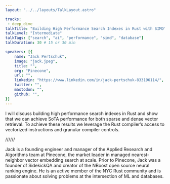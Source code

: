 ```yaml
---
layout: "../../layouts/TalkLayout.astro"

tracks: 
 - deep_dive
talkTitle: "Building High Performance Search Indexes in Rust with SIMD"
talkLevel: "Intermediate"
talkTags: ["search", "ai", "performance", "simd", "database"]
talkDuration: 30 # 15 or 30 min

speakers: [{
    name: "Jack Pertschuk",
    image: "jack.jpeg",
    title: "",
    org: "Pinecone",
    url: "",
    linkedin: "https://www.linkedin.com/in/jack-pertschuk-833196114/",
    twitter: "",
    mastodon: "",
    github: "",
}]
---
```


I will discuss building high performance search indexes in Rust and show that we can achieve SoTA performance for both sparse and dense vector retrieval. To achieve these results we leverage the Rust compiler’s access to vectorized instructions and granular compiler controls.

////// <!-- sepatator between abstract and bio -->

Jack is a founding engineer and manager of the Applied Research and Algorithms team at Pinecone, the market leader in managed nearest-neighbor vector embedding search at scale. Prior to Pinecone, Jack was a founder of SidekickQA and creator of the NBoost open source neural ranking engine. He is an active member of the NYC Rust community and is passionate about solving problems at the intersection of ML and databases.

